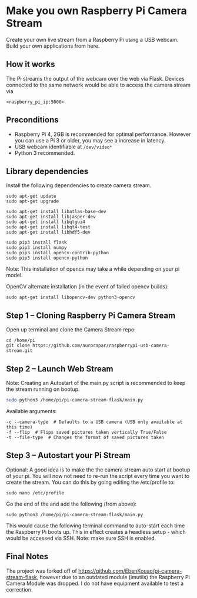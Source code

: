 # Make you own Raspberry Pi Camera Stream

Create your own live stream from a Raspberry Pi using a USB webcam. Build your own applications from here.

## How it works
The Pi streams the output of the webcam over the web via Flask. Devices connected to the same network would be able to access the camera stream via

```
<raspberry_pi_ip:5000>
```

## Preconditions

* Raspberry Pi 4, 2GB is recommended for optimal performance. However you can use a Pi 3 or older, you may see a increase in latency.
* USB webcam identifiable at `/dev/video*`
* Python 3 recommended.

## Library dependencies
Install the following dependencies to create camera stream.

```
sudo apt-get update
sudo apt-get upgrade

sudo apt-get install libatlas-base-dev
sudo apt-get install libjasper-dev
sudo apt-get install libqtgui4
sudo apt-get install libqt4-test
sudo apt-get install libhdf5-dev

sudo pip3 install flask
sudo pip3 install numpy
sudo pip3 install opencv-contrib-python
sudo pip3 install opencv-python

```

Note: This installation of opencv may take a while depending on your pi model.

OpenCV alternate installation (in the event of failed opencv builds):

```
sudo apt-get install libopencv-dev python3-opencv
```

## Step 1 – Cloning Raspberry Pi Camera Stream
Open up terminal and clone the Camera Stream repo:

```
cd /home/pi
git clone https://github.com/aurorapar/raspberrypi-usb-camera-stream.git
```

## Step 2 – Launch Web Stream

Note: Creating an Autostart of the main.py script is recommended to keep the stream running on bootup.
```bash cd modules
sudo python3 /home/pi/pi-camera-stream-flask/main.py
```

Available arguments:
```commandline
-c --camera-type  # Defaults to a USB camera (USB only available at this time)
-f --flip  # Flips saved pictures taken vertically True/False
-t --file-type  # Changes the format of saved pictures taken 
```

## Step 3 – Autostart your Pi Stream

Optional: A good idea is to make the the camera stream auto start at bootup of your pi. You will now not need to re-run the script every time you want to create the stream. You can do this by going editing the /etc/profile to:

```
sudo nano /etc/profile
```

Go the end of the and add the following (from above):

```
sudo python3 /home/pi/pi-camera-stream-flask/main.py
```

This would cause the following terminal command to auto-start each time the Raspberry Pi boots up. This in effect creates a headless setup - which would be accessed via SSH.
Note: make sure SSH is enabled.

## Final Notes

The project was forked off of https://github.com/EbenKouao/pi-camera-stream-flask, however due to an outdated module (imutils) the Raspberry Pi Camera Module was dropped. I do not have equipment available to test a correction.

